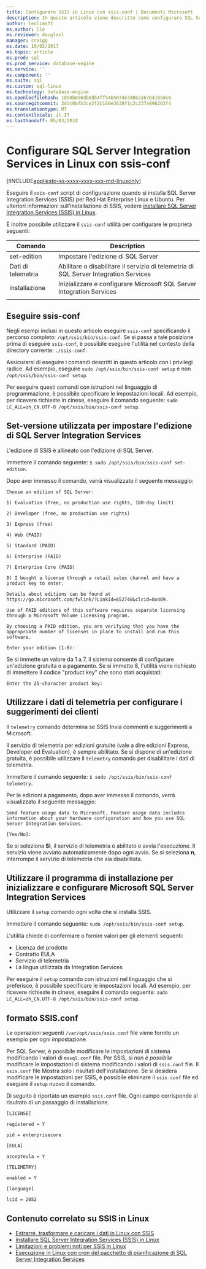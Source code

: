 ```yaml
---
title: Configurare SSIS in Linux con ssis-conf | Documenti Microsoft
description: In questo articolo viene descritto come configurare SQL Server Integration Services (SSIS) in Linux con l'utilità Configurazione di ssis.
author: leolimsft
ms.author: lle
ms.reviewer: douglasl
manager: craigg
ms.date: 10/02/2017
ms.topic: article
ms.prod: sql
ms.prod_service: database-engine
ms.service: ''
ms.component: ''
ms.suite: sql
ms.custom: sql-linux
ms.technology: database-engine
ms.openlocfilehash: 1858b0d6db8d54ff54b507de348b2a6764165dc8
ms.sourcegitcommit: 2ddc0bfb3ce2f2b160e3638f1c2c237a898263f4
ms.translationtype: MT
ms.contentlocale: it-IT
ms.lasthandoff: 05/03/2018
---
```

# <a name="configure-sql-server-integration-services-on-linux-with-ssis-conf"></a>Configurare SQL Server Integration Services in Linux con ssis-conf

[!INCLUDE[appliesto-ss-xxxx-xxxx-xxx-md-linuxonly](../includes/appliesto-ss-xxxx-xxxx-xxx-md-linuxonly.md)]

Eseguire il `ssis-conf` script di configurazione quando si installa SQL Server Integration Services (SSIS) per Red Hat Enterprise Linux e Ubuntu. Per ulteriori informazioni sull'installazione di SSIS, vedere [installare SQL Server Integration Services (SSIS) in Linux](sql-server-linux-setup-ssis.md).

È inoltre possibile utilizzare il `ssis-conf` utilità per configurare le proprietà seguenti:

| Comando | Description |
|-------------|---------------------------------------------------------------------|
| set-edition | Impostare l'edizione di SQL Server                                       |
| Dati di telemetria   | Abilitare o disabilitare il servizio di telemetria di SQL Server Integration Services |
| installazione       | Inizializzare e configurare Microsoft SQL Server Integration Services      |
|||

## <a name="run-ssis-conf"></a>Eseguire ssis-conf

Negli esempi inclusi in questo articolo eseguire `ssis-conf` specificando il percorso completo: `/opt/ssis/bin/ssis-conf`. Se si passa a tale posizione prima di eseguire `ssis-conf`, è possibile eseguire l'utilità nel contesto della directory corrente: `./ssis-conf`.

Assicurarsi di eseguire i comandi descritti in questo articolo con i privilegi radice. Ad esempio, eseguire `sudo /opt/ssis/bin/ssis-conf setup` e non `/opt/ssis/bin/ssis-conf setup`.

Per eseguire questi comandi con istruzioni nel linguaggio di programmazione, è possibile specificare le impostazioni locali. Ad esempio, per ricevere richieste in cinese, eseguire il comando seguente: `sudo LC_ALL=zh_CN.UTF-8 /opt/ssis/bin/ssis-conf setup`.

## <a name="use-set-edition-to-set-the-edition-of-sql-server-integration-services"></a>Set-versione utilizzata per impostare l'edizione di SQL Server Integration Services

L'edizione di SSIS è allineato con l'edizione di SQL Server.

Immettere il comando seguente: `$ sudo /opt/ssis/bin/ssis-conf set-edition`.

Dopo aver immesso il comando, verrà visualizzato il seguente messaggio:

```
Choose an edition of SQL Server:

1) Evaluation (free, no production use rights, 180-day limit)

2) Developer (free, no production use rights)

3) Express (free)

4) Web (PAID)

5) Standard (PAID)

6) Enterprise (PAID)

7) Enterprise Core (PAID)

8) I bought a license through a retail sales channel and have a product key to enter.

Details about editions can be found at https://go.microsoft.com/fwlink/?LinkId=852748&clcid=0x409.

Use of PAID editions of this software requires separate licensing through a Microsoft Volume Licensing program.

By choosing a PAID edition, you are verifying that you have the appropriate number of licenses in place to install and run this software.

Enter your edition (1-8):
```

Se si immette un valore da 1 a 7, il sistema consente di configurare un'edizione gratuita o a pagamento. Se si immette 8, l'utilità viene richiesto di immettere il codice "product key" che sono stati acquistati:

```
Enter the 25-character product key:
```

## <a name="use-telemetry-to-configure-customer-feedback"></a>Utilizzare i dati di telemetria per configurare i suggerimenti dei clienti

Il `telemetry` comando determina se SSIS Invia commenti e suggerimenti a Microsoft.

Il servizio di telemetria per edizioni gratuite (vale a dire edizioni Express, Developer ed Evaluation), è sempre abilitato. Se si dispone di un'edizione gratuita, è possibile utilizzare il `telemetry` comando per disabilitare i dati di telemetria.

Immettere il comando seguente: `$ sudo /opt/ssis/bin/ssis-conf telemetry`.

Per le edizioni a pagamento, dopo aver immesso il comando, verrà visualizzato il seguente messaggio:

```
Send feature usage data to Microsoft. Feature usage data includes information about your hardware configuration and how you use SQL Server Integration Services.

[Yes/No]:
```

Se si seleziona **Sì**, il servizio di telemetria è abilitato e avvia l'esecuzione. Il servizio viene avviato automaticamente dopo ogni avvio. Se si seleziona **n**, interrompe il servizio di telemetria che sia disabilitata.

## <a name="use-setup-to-initialize-and-set-up-microsoft-sql-server-integration-services"></a>Utilizzare il programma di installazione per inizializzare e configurare Microsoft SQL Server Integration Services

Utilizzare il `setup` comando ogni volta che si installa SSIS.

Immettere il comando seguente: `sudo /opt/ssis/bin/ssis-conf setup`.

L'utilità chiede di confermare o fornire valori per gli elementi seguenti:
-   Licenza del prodotto
-   Contratto EULA
-   Servizio di telemetria
-   La lingua utilizzata da Integration Services

Per eseguire il `setup` comando con istruzioni nel linguaggio che si preferisce, è possibile specificare le impostazioni locali. Ad esempio, per ricevere richieste in cinese, eseguire il comando seguente: `sudo LC_ALL=zh_CN.UTF-8 /opt/ssis/bin/ssis-conf setup`.

## <a name="ssisconf-format"></a>formato SSIS.conf

Le operazioni seguenti `/var/opt/ssis/ssis.conf` file viene fornito un esempio per ogni impostazione.

Per SQL Server, è possibile modificare le impostazioni di sistema modificando i valori di `mssql.conf` file. Per SSIS, si *non è possibile* modificare le impostazioni di sistema modificando i valori di `ssis.conf` file. Il `ssis.conf` file Mostra solo i risultati dell'installazione. Se si desidera modificare le impostazioni per SSIS, è possibile eliminare il `ssis.conf` file ed eseguire il `setup` nuovo il comando.

Di seguito è riportato un esempio `ssis.conf` file. Ogni campo corrisponde al risultato di un passaggio di installazione.

```
[LICENSE]
                       
registered = Y        
                       
pid = enterprisecore  
                       
[EULA]
                       
accepteula = Y        
                       
[TELEMETRY]
                       
enabled = Y           
                       
[language]
                       
lcid = 2052
```

## <a name="related-content-about-ssis-on-linux"></a>Contenuto correlato su SSIS in Linux
-   [Estrarre, trasformare e caricare i dati in Linux con SSIS](sql-server-linux-migrate-ssis.md)
-   [Installare SQL Server Integration Services (SSIS) in Linux](sql-server-linux-setup-ssis.md)
-   [Limitazioni e problemi noti per SSIS in Linux](sql-server-linux-ssis-known-issues.md)
-   [Esecuzione in Linux con cron del pacchetto di pianificazione di SQL Server Integration Services](sql-server-linux-schedule-ssis-packages.md)
